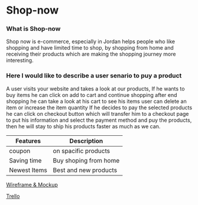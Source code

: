 # Shop-now

### What is Shop-now

Shop now is e-commerce, especially in Jordan helps people who like shopping and have limited time to shop,
by shopping from home and receiving their products which are making the shopping journey more interesting.

### Here I would like to describe a user senario to puy a product

A user visits your website and takes a look at our products, If he wants to buy items he can click on add to cart and continue shopping after end shopping he can take a look at his cart to see his items user can delete an item or increase the item quantity If he decides to pay the selected products he can click on checkout button which will transfer him to a checkout page to put his information and select the payment method and puy the products, then he will stay to ship his products faster as much as we can.

| Features     | Description           |
| ------------ | --------------------- |
| coupon       | on spacific products  |
| Saving time  | Buy shoping from home |
| Newest Items | Best and new products |

[Wireframe & Mockup](https://www.figma.com/file/Y2bfj37fqJgRtnE1v71JDw/Shop-now?node-id=0%3A1)

[Trello](https://trello.com/b/vaMbVLGe/my-workspace)
